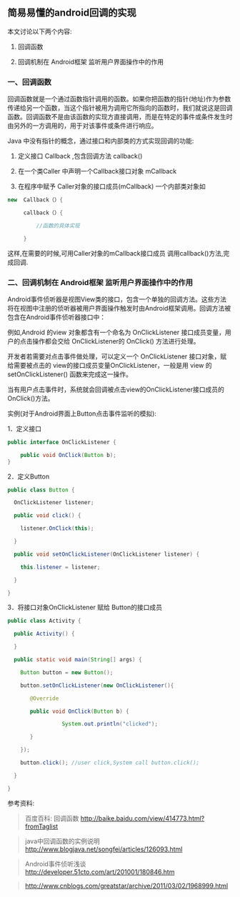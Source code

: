 ## 简易易懂的android回调的实现

本文讨论以下两个内容:

1. 回调函数

2. 回调机制在 Android框架 监听用户界面操作中的作用

### 一、回调函数

回调函数就是一个通过函数指针调用的函数。如果你把函数的指针(地址)作为参数传递给另一个函数，当这个指针被用为调用它所指向的函数时，我们就说这是回调函数。回调函数不是由该函数的实现方直接调用，而是在特定的事件或条件发生时由另外的一方调用的，用于对该事件或条件进行响应。

Java 中没有指针的概念，通过接口和内部类的方式实现回调的功能:

1. 定义接口 Callback ,包含回调方法 callback()

2. 在一个类Caller 中声明一个Callback接口对象 mCallback

3. 在程序中赋予 Caller对象的接口成员(mCallback) 一个内部类对象如
```java
new  Callback（）{

     callback（）{

         //函数的具体实现

     }
```
这样,在需要的时候,可用Caller对象的mCallback接口成员 调用callback()方法,完成回调.

### 二、回调机制在 Android框架 监听用户界面操作中的作用

Android事件侦听器是视图View类的接口，包含一个单独的回调方法。这些方法将在视图中注册的侦听器被用户界面操作触发时由Android框架调用。回调方法被包含在Android事件侦听器接口中：

例如,Android 的view 对象都含有一个命名为 OnClickListener 接口成员变量，用户的点击操作都会交给 OnClickListener的 OnClick() 方法进行处理。

开发者若需要对点击事件做处理，可以定义一个 OnClickListener 接口对象，赋给需要被点击的 view的接口成员变量OnClickListener，一般是用 view 的setOnClickListener() 函数来完成这一操作。

当有用户点击事件时，系统就会回调被点击view的OnClickListener接口成员的OnClick()方法。

实例(对于Android界面上Button点击事件监听的模拟):

1．定义接口
```java
public interface OnClickListener {

    public void OnClick(Button b);
}
```
2．定义Button
```java
public class Button {

  OnClickListener listener;

  public void click() {

    listener.OnClick(this);

  }

  public void setOnClickListener(OnClickListener listener) {

    this.listener = listener;

  }

}
```
3．将接口对象OnClickListener 赋给 Button的接口成员
```java
public class Activity {

  public Activity() {

  }

  public static void main(String[] args) {

    Button button = new Button();

    button.setOnClickListener(new OnClickListener(){

       @Override

       public void OnClick(Button b) {

                 System.out.println("clicked");

       }   

    });

    button.click(); //user click,System call button.click();

  }

}
```
参考资料:

>百度百科: 回调函数 http://baike.baidu.com/view/414773.html?fromTaglist

>java中回调函数的实例说明 http://www.blogjava.net/songfei/articles/126093.html

>Android事件侦听浅谈 http://developer.51cto.com/art/201001/180846.htm

>http://www.cnblogs.com/greatstar/archive/2011/03/02/1968999.html
